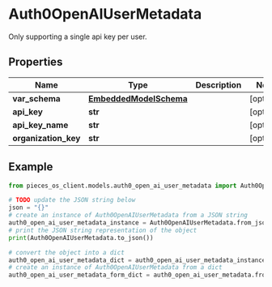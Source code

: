 # Auth0OpenAIUserMetadata

Only supporting a single api key per user.

## Properties

Name | Type | Description | Notes
------------ | ------------- | ------------- | -------------
**var_schema** | [**EmbeddedModelSchema**](EmbeddedModelSchema) |  | [optional] 
**api_key** | **str** |  | [optional] 
**api_key_name** | **str** |  | [optional] 
**organization_key** | **str** |  | [optional] 

## Example

```python
from pieces_os_client.models.auth0_open_ai_user_metadata import Auth0OpenAIUserMetadata

# TODO update the JSON string below
json = "{}"
# create an instance of Auth0OpenAIUserMetadata from a JSON string
auth0_open_ai_user_metadata_instance = Auth0OpenAIUserMetadata.from_json(json)
# print the JSON string representation of the object
print(Auth0OpenAIUserMetadata.to_json())

# convert the object into a dict
auth0_open_ai_user_metadata_dict = auth0_open_ai_user_metadata_instance.to_dict()
# create an instance of Auth0OpenAIUserMetadata from a dict
auth0_open_ai_user_metadata_form_dict = auth0_open_ai_user_metadata.from_dict(auth0_open_ai_user_metadata_dict)
```


